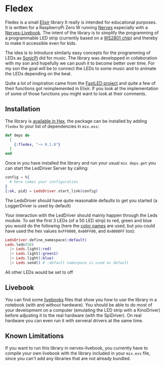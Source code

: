 # Fledex

Fledex is a small [Elixir](https://elixir-lang.org/) library It really is intended for educational purposes.
It is written for a RaspberryPi Zero W running [Nerves](https://nerves-project.org/) especially with a [Nerves-Livebook](https://hexdocs.pm/nerves/getting-started.html#nerves-livebook). 
The intent of the library is to simplify the programming of a programmable LED strip (currently based on a [WS2801 chip](https://cdn-shop.adafruit.com/datasheets/WS2801.pdf)) and thereby to make it accessible even for kids.

The idea is to introduce similarly easy concepts for the programming of LEDs as [SonicPi](https://sonic-pi.net/) did for music. The library was developped in collaboration with my son and hopefully we can push it to become better over time. For my son the goal will be to connect the LEDs to some music and to animate the LEDs depending on the beat.

Quite a lot of inspiration came from the [FastLED project](http://fastled.io/) and quite a few of their functions got reimplemented in Elixir. If you look at the implementation of some of those functions you might want to look at their comments.

## Installation

The library is [available in Hex](https://hex.pm/packages/fledex), the package can be installed
by adding `fledex` to your list of dependencies in `mix.exs`:

```elixir
def deps do
  [
    {:fledex, "~> 0.1.0"}
  ]
end
```

Once in you have installed the library and run your usual `mix deps.get` you can start the LedDriver Server by calling:
```elixir
config = %{
  # here comes your configuration
}
{:ok, pid} = LedsDriver.start_link(config)
```

The LedsDriver should have quite reasonable defaults to get you started (a LoggerDriver is used by default)

Your interaction with the LedDriver should mainly happen through the Leds module. To set the first 3 LEDs (of a 50 LED strip) to red, green and blue you would do the following (here the [color names](https://www.ditig.com/256-colors-cheat-sheet) are used, but you could have used the hex values `0xFF0000`, `0x00FF00`, and `0x0000FF` too):
```elixir
LedsDriver.define_namespace(:default)
Leds.leds(50)
  |> Leds.light(:red)
  |> Leds.light(:green1) 
  |> Leds.light(:blue)
  |> Leds.send() # :default namespace is used as default
```
All other LEDs would be set to off

## Livebook
You can find some [livebooks](livebooks/README.md) files that show you how to use the library in a notebook (with and without hardware). You should be able to do most of your development on a computer (emulating the LED strip with a KinoDriver) before adjusting it to the real hardware (with the SpiDriver). On real hardware you can even run it with serveral drivers at the same time.

## Known Limitations
If you want to run this library in nerves-livebook, you currently have to compile your own livebook with the library included in your `mix.exs` file, since you can't add any libraries that are not already bundled.